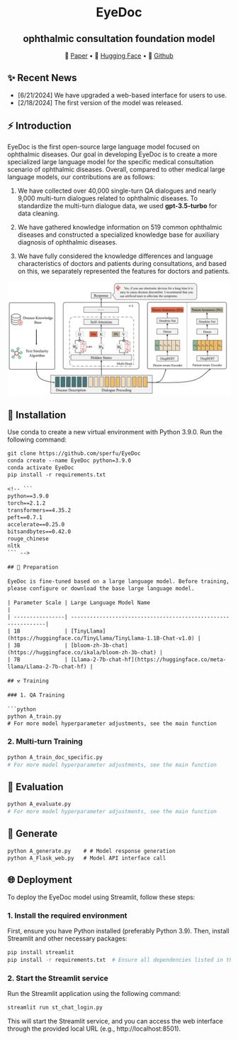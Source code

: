 
<div align="center">
<h1>
  EyeDoc
</h1>
<h2>ophthalmic consultation foundation model</h2>
</div>
<p align="center">
📝 <a href="https://arxiv.org/" target="_blank">Paper</a> • 🤗 <a href="https://huggingface.co/" target="_blank">Hugging Face</a> • 🧩 <a href="https://github.com/sperfu/EyeDoc" target="_blank">Github</a>
</p>



## ✨ Recent News

- [6/21/2024] We have upgraded a web-based interface for users to use.
- [2/18/2024] The first version of the model was released.

## ⚡ Introduction

EyeDoc is the first open-source large language model focused on ophthalmic diseases. Our goal in developing EyeDoc is to create a more specialized large language model for the specific medical consultation scenario of ophthalmic diseases. Overall, compared to other medical large language models, our contributions are as follows:

1. We have collected over 40,000 single-turn QA dialogues and nearly 9,000 multi-turn dialogues related to ophthalmic diseases. To standardize the multi-turn dialogue data, we used **gpt-3.5-turbo** for data cleaning.

2. We have gathered knowledge information on 519 common ophthalmic diseases and constructed a specialized knowledge base for auxiliary diagnosis of ophthalmic diseases.

3. We have fully considered the knowledge differences and language characteristics of doctors and patients during consultations, and based on this, we separately represented the features for doctors and patients.

![Model Pipeline](assets/img/eye_main.jpg)


## 🤖 Installation

Use conda to create a new virtual environment with Python 3.9.0. Run the following command:

```
git clone https://github.com/sperfu/EyeDoc
conda create --name EyeDoc python=3.9.0
conda activate EyeDoc
pip install -r requirements.txt

<!-- ```
python==3.9.0
torch==2.1.2
transformers==4.35.2
peft==0.7.1
accelerate==0.25.0
bitsandbytes==0.42.0
rouge_chinese
nltk
``` -->

## 💭 Preparation

EyeDoc is fine-tuned based on a large language model. Before training, please configure or download the base large language model.

| Parameter Scale | Large Language Model Name                                     |
| ----------------| --------------------------------------------------------------|
| 1B              | [TinyLlama](https://huggingface.co/TinyLlama/TinyLlama-1.1B-Chat-v1.0) |
| 3B              | [bloom-zh-3b-chat](https://huggingface.co/ikala/bloom-zh-3b-chat) |
| 7B              | [Llama-2-7b-chat-hf](https://huggingface.co/meta-llama/Llama-2-7b-chat-hf) |

## ⚒️ Training

### 1. QA Training

```python
python A_train.py
# For more model hyperparameter adjustments, see the main function
```


###  2.  Multi-turn Training

```python
python A_train_doc_specific.py
# For more model hyperparameter adjustments, see the main function
```

##  🧐 Evaluation

```python
python A_evaluate.py
# For more model hyperparameter adjustments, see the main function
```

## 🚀 Generate

```
python A_generate.py	# # Model response generation
python A_Flask_web.py	# Model API interface call
```

## 🌐 Deployment

To deploy the EyeDoc model using Streamlit, follow these steps:

### 1. Install the required environment

First, ensure you have Python installed (preferably Python 3.9). Then, install Streamlit and other necessary packages:

```bash
pip install streamlit
pip install -r requirements.txt  # Ensure all dependencies listed in the requirements file are installed 
```

### 2. Start the Streamlit service

Run the Streamlit application using the following command:

```bash
streamlit run st_chat_login.py
```

This will start the Streamlit service, and you can access the web interface through the provided local URL (e.g., http://localhost:8501).